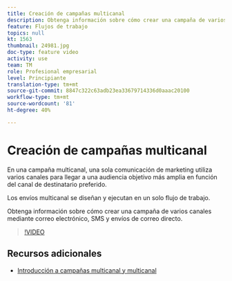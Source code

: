 ```yaml
---
title: Creación de campañas multicanal
description: Obtenga información sobre cómo crear una campaña de varios canales mediante correo electrónico, SMS y envíos de correo directo.
feature: Flujos de trabajo
topics: null
kt: 1563
thumbnail: 24981.jpg
doc-type: feature video
activity: use
team: TM
role: Profesional empresarial
level: Principiante
translation-type: tm+mt
source-git-commit: 8847c322c63adb23ea33679714336d0aaac20100
workflow-type: tm+mt
source-wordcount: '81'
ht-degree: 40%

---
```



# Creación de campañas multicanal

En una campaña multicanal, una sola comunicación de marketing utiliza varios canales para llegar a una audiencia objetivo más amplia en función del canal de destinatario preferido.

Los envíos multicanal se diseñan y ejecutan en un solo flujo de trabajo.

Obtenga información sobre cómo crear una campaña de varios canales mediante correo electrónico, SMS y envíos de correo directo.

>[!VIDEO](https://video.tv.adobe.com/v/24981?quality=12)

## Recursos adicionales

* [Introducción a campañas multicanal y multicanal](/help/orchestrating-campaigns/introduction-to-cross-and-multi-channel-campaigns.md)

